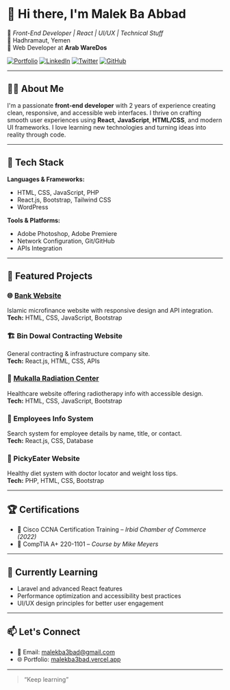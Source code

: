 # 👋 Hi there, I'm Malek Ba Abbad

🎯 *Front-End Developer | React | UI/UX | Technical Stuff*  
📍 Hadhramaut, Yemen  
💼 Web Developer at **Arab WareDos**

[![Portfolio](https://img.shields.io/badge/🌐-Portfolio-2ea44f?style=for-the-badge)](https://malekba3bad.vercel.app/)
[![LinkedIn](https://img.shields.io/badge/-LinkedIn-0072b1?style=for-the-badge&logo=linkedin&logoColor=white)](https://www.linkedin.com/in/malik-baabbad/)
[![Twitter](https://img.shields.io/badge/-X-000000?style=for-the-badge&logo=twitter)](https://x.com/MalikAl3bbadi)
[![GitHub](https://img.shields.io/badge/-GitHub-181717?style=for-the-badge&logo=github)](https://github.com/malekba3bad)

---

## 🧑‍💻 About Me

I'm a passionate **front-end developer** with 2 years of experience creating clean, responsive, and accessible web interfaces. I thrive on crafting smooth user experiences using **React**, **JavaScript**, **HTML/CSS**, and modern UI frameworks. I love learning new technologies and turning ideas into reality through code.

---

## 🔨 Tech Stack

**Languages & Frameworks:**
- HTML, CSS, JavaScript, PHP
- React.js, Bootstrap, Tailwind CSS
- WordPress

**Tools & Platforms:**
- Adobe Photoshop, Adobe Premiere
- Network Configuration, Git/GitHub
- APIs Integration

---

## 🚀 Featured Projects

### 🌐 [Bank Website](https://www.bank-bindowal.com/)
Islamic microfinance website with responsive design and API integration.  
**Tech:** HTML, CSS, JavaScript, Bootstrap

### 🏗️ Bin Dowal Contracting Website  
General contracting & infrastructure company site.  
**Tech:** React.js, HTML, CSS, APIs

### 🏥 [Mukalla Radiation Center](https://mrcmed.org/)  
Healthcare website offering radiotherapy info with accessible design.  
**Tech:** HTML, CSS, JavaScript, Bootstrap

### 👥 Employees Info System  
Search system for employee details by name, title, or contact.  
**Tech:** React.js, CSS, Database

### 🥗 PickyEater Website  
Healthy diet system with doctor locator and weight loss tips.  
**Tech:** PHP, HTML, CSS, Bootstrap

---

## 🏆 Certifications

- 📜 Cisco CCNA Certification Training – *Irbid Chamber of Commerce (2022)*
- 📜 CompTIA A+ 220-1101 – *Course by Mike Meyers*

---

## 🌱 Currently Learning

- Laravel and advanced React features  
- Performance optimization and accessibility best practices  
- UI/UX design principles for better user engagement  

---

## 📫 Let's Connect

- 📧 Email: [malekba3bad@gmail.com](mailto:malekba3bad@gmail.com)  
- 🌐 Portfolio: [malekba3bad.vercel.app](https://malekba3bad.vercel.app/)

---

> “Keep learning”

